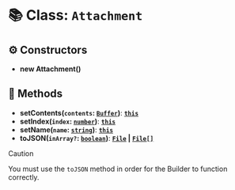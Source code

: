 # 📚 Class: `Attachment`

## ⚙️ Constructors

- **new Attachment()**

## 🔧 Methods

- **setContents(`contents`: [`Buffer`][BufferURL])**: **[`this`][ThisURL]**
- **setIndex(`index`: [`number`][NumberURL])**: **[`this`][ThisURL]**
- **setName(`name`: [`string`][StringURL])**: **[`this`][ThisURL]**
- **toJSON(`inArray?`: [`boolean`][BooleanURL])**: **[`File`][FileURL] | [`File[]`][FileURL]**

> [!CAUTION]
> You must use the `toJSON` method in order for the Builder to function correctly.

[BooleanURL]: https://developer.mozilla.org/en-US/docs/Web/JavaScript/Reference/Global_Objects/Boolean
[BufferURL]: https://nodejs.org/api/buffer.html#class-buffer
[FileURL]: https://docs.oceanic.ws/dev/interfaces/Types_RequestHandler.File.html
[NumberURL]: https://developer.mozilla.org/en-US/docs/Web/JavaScript/Reference/Global_Objects/Number
[StringURL]: https://developer.mozilla.org/en-US/docs/Web/JavaScript/Reference/Global_Objects/String
[ThisURL]: https://developer.mozilla.org/en-US/docs/Web/JavaScript/Reference/Operators/this
